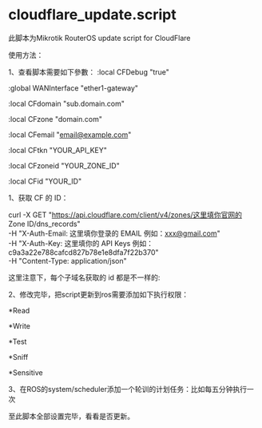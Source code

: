 # cloudflare_update.script
此脚本为Mikrotik RouterOS update script for CloudFlare

使用方法：

1、查看脚本需要如下參數：
:local CFDebug "true"

:global WANInterface "ether1-gateway"  

:local CFdomain "sub.domain.com"

:local CFzone "domain.com"

:local CFemail "email@example.com"

:local CFtkn "YOUR_API_KEY"

:local CFzoneid "YOUR_ZONE_ID"

:local CFid "YOUR_ID"

1、获取 CF 的 ID：

curl -X GET "https://api.cloudflare.com/client/v4/zones/这里填你官网的 Zone ID/dns_records" \
     -H "X-Auth-Email: 这里填你登录的 EMAIL 例如：xxx@gmail.com" \
     -H "X-Auth-Key: 这里填你的 API Keys 例如：c9a3a22e788cafcd827b78e1e8dfa7f22b370" \
     -H "Content-Type: application/json"
     
这里注意下，每个子域名获取的 id 都是不一样的:


2、修改完毕，把script更新到ros需要添加如下执行权限：

*Read

*Write

*Test

*Sniff

*Sensitive

3、在ROS的system/scheduler添加一个轮训的计划任务：比如每五分钟执行一次

至此脚本全部设置完毕，看看是否更新。
